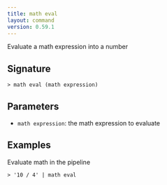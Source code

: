 ```yaml
---
title: math eval
layout: command
version: 0.59.1
---
```


Evaluate a math expression into a number

## Signature

```> math eval (math expression)```

## Parameters

 -  `math expression`: the math expression to evaluate

## Examples

Evaluate math in the pipeline
```shell
> '10 / 4' | math eval
```
